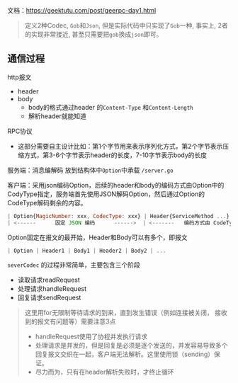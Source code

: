 文档：https://geektutu.com/post/geerpc-day1.html

> 定义2种Codec, `Gob`和`Json`, 但是实际代码中只实现了`Gob`一种, 事实上, 2者的实现非常接近, 甚至只需要把`gob`换成`json`即可。

## 通信过程

http报文

- header
- body
  - body的格式通过header 的`Content-Type` 和`Content-Length`
  - 解析header就能知道

RPC协议

- 这部分需要自主设计比如：第1个字节用来表示序列化方式，第2个字节表示压缩方式，第3-6个字节表示header的长度，7-10字节表示body的长度

服务端：消息编解码 放到结构体中`Option`中承载 `/server.go`

客户端：采用json编码Option，后续的header和body的编码方式由Option中的CodyType指定，服务端首先使用JSON解码Option，然后通过Option的CodeType解码剩余的内容。

```js
| Option{MagicNumber: xxx, CodecType: xxx} | Header{ServiceMethod ...} | Body interface{} |
| <------      固定 JSON 编码      ------>  | <-------   编码方式由 CodeType 决定   ------->|
```

Option固定在报文的最开始，Header和Body可以有多个，即报文

```js
| Option | Header1 | Body1 | Header2 | Body2 | ...
```

`severCodec`  的过程非常简单，主要包含三个阶段

- 读取请求readRequest
- 处理请求handleRequest
- 回复请求sendRequest

> 这里用for无限制等待请求的到来，直到发生错误（例如连接被关闭， 接收到的报文有问题等）需要注意3点
>
> - handleRequest使用了协程并发执行请求
> - 处理请求是并发的，但是回复是必须是逐个发送的，并发容易导致多个回复报文交织在一起，客户端无法解析。这里使用锁（sending）保证。
> - 尽力而为，只有在header解析失败时，才终止循环
